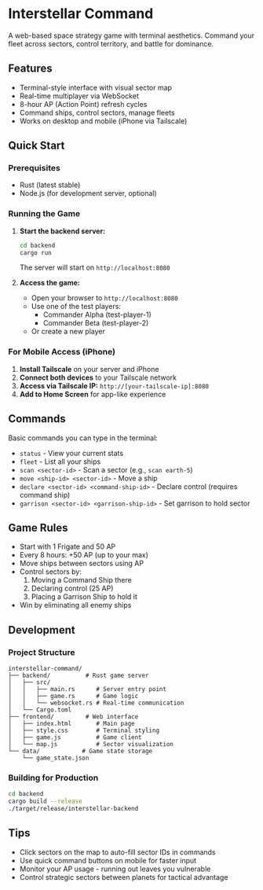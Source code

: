 # Interstellar Command

A web-based space strategy game with terminal aesthetics. Command your fleet across sectors, control territory, and battle for dominance.

## Features

- Terminal-style interface with visual sector map
- Real-time multiplayer via WebSocket
- 8-hour AP (Action Point) refresh cycles
- Command ships, control sectors, manage fleets
- Works on desktop and mobile (iPhone via Tailscale)

## Quick Start

### Prerequisites

- Rust (latest stable)
- Node.js (for development server, optional)

### Running the Game

1. **Start the backend server:**
   ```bash
   cd backend
   cargo run
   ```
   The server will start on `http://localhost:8080`

2. **Access the game:**
   - Open your browser to `http://localhost:8080`
   - Use one of the test players:
     - Commander Alpha (test-player-1)
     - Commander Beta (test-player-2)
   - Or create a new player

### For Mobile Access (iPhone)

1. **Install Tailscale** on your server and iPhone
2. **Connect both devices** to your Tailscale network
3. **Access via Tailscale IP:** `http://[your-tailscale-ip]:8080`
4. **Add to Home Screen** for app-like experience

## Commands

Basic commands you can type in the terminal:

- `status` - View your current stats
- `fleet` - List all your ships
- `scan <sector-id>` - Scan a sector (e.g., `scan earth-5`)
- `move <ship-id> <sector-id>` - Move a ship
- `declare <sector-id> <command-ship-id>` - Declare control (requires command ship)
- `garrison <sector-id> <garrison-ship-id>` - Set garrison to hold sector

## Game Rules

- Start with 1 Frigate and 50 AP
- Every 8 hours: +50 AP (up to your max)
- Move ships between sectors using AP
- Control sectors by:
  1. Moving a Command Ship there
  2. Declaring control (25 AP)
  3. Placing a Garrison Ship to hold it
- Win by eliminating all enemy ships

## Development

### Project Structure
```
interstellar-command/
├── backend/          # Rust game server
│   ├── src/
│   │   ├── main.rs      # Server entry point
│   │   ├── game.rs      # Game logic
│   │   └── websocket.rs # Real-time communication
│   └── Cargo.toml
├── frontend/         # Web interface
│   ├── index.html       # Main page
│   ├── style.css        # Terminal styling
│   ├── game.js          # Game client
│   └── map.js           # Sector visualization
└── data/            # Game state storage
    └── game_state.json
```

### Building for Production

```bash
cd backend
cargo build --release
./target/release/interstellar-backend
```

## Tips

- Click sectors on the map to auto-fill sector IDs in commands
- Use quick command buttons on mobile for faster input
- Monitor your AP usage - running out leaves you vulnerable
- Control strategic sectors between planets for tactical advantage